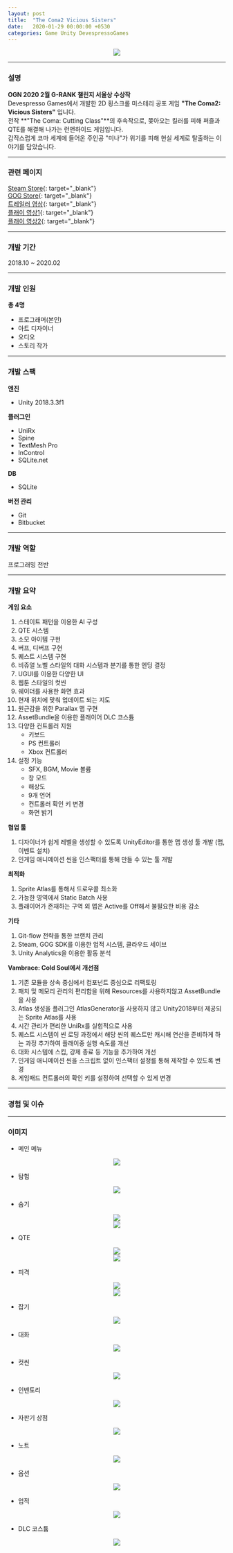 ```yaml
---
layout: post
title:  "The Coma2 Vicious Sisters"
date:   2020-01-29 00:00:00 +0530
categories: Game Unity DevespressoGames
---
```

  

<center><a href="https://ironkim.github.io/assets/image/project/thecoma2/logo.png" target="_blank"><img class="post-img" src="https://ironkim.github.io/assets/image/project/thecoma2/logo.png"></a></center>
  

---
### 설명
**OGN 2020 2월 G-RANK 챌린지 서울상 수상작**  
Devespresso Games에서 개발한 2D 횡스크롤 미스테리 공포 게임 **"The Coma2: Vicious Sisters"** 입니다.  
전작 **"The Coma: Cutting Class"**의 후속작으로, 쫒아오는 킬러를 피해 퍼즐과 QTE를 해결해 나가는 런앤하이드 게임입니다.  
갑작스럽게 코마 세계에 들어온 주인공 "미나"가 위기를 피해 현실 세계로 탈출하는 이야기를 담았습니다.

---
### 관련 페이지
[Steam Store][url-steam]{: target="_blank"}  
[GOG Store][url-gog]{: target="_blank"}  
[트레일러 영상][url-trailer]{: target="_blank"}  
[플래이 영상1][url-play-0]{: target="_blank"}  
[플래이 영상2][url-play-1]{: target="_blank"}  

---
### 개발 기간
2018.10 ~ 2020.02

---
### 개발 인원
**총 4명**  
* 프로그래머(본인)
* 아트 디자이너
* 오디오
* 스토리 작가

---
### 개발 스팩
**엔진**  
* Unity 2018.3.3f1

**플러그인**  
* UniRx
* Spine
* TextMesh Pro
* InControl
* SQLite.net

**DB**
* SQLite  

**버전 관리**  
* Git
* Bitbucket

---
### 개발 역할
프로그래밍 전반

---
### 개발 요약
**게임 요소**
1. 스테이트 패턴을 이용한 AI 구성
2. QTE 시스템
3. 소모 아이템 구현
4. 버프, 디버프 구현
5. 퀘스트 시스템 구현
6. 비쥬얼 노벨 스타일의 대화 시스템과 분기를 통한 엔딩 결정
7. UGUI를 이용한 다양한 UI
8. 웹툰 스타일의 컷씬
9. 쉐이더를 사용한 화면 효과
10. 현재 위치에 맞춰 업데이트 되는 지도
11. 원근감을 위한 Parallax 맵 구현
12. AssetBundle을 이용한 플래이어 DLC 코스튬
13. 다양한 컨트롤러 지원
    * 키보드
    * PS 컨트롤러
    * Xbox 컨트롤러
14. 설정 기능
    * SFX, BGM, Movie 볼륨
    * 창 모드
    * 해상도
    * 9개 언어
    * 컨트롤러 확인 키 변경
    * 화면 밝기

**협업 툴** 
1. 디자이너가 쉽게 레벨을 생성할 수 있도록 UnityEditor를 통한 맵 생성 툴 개발 (맵, 이벤트 설치)
2. 인게임 애니메이션 씬을 인스팩터를 통해 만들 수 있는 툴 개발

**최적화**
1. Sprite Atlas를 통해서 드로우콜 최소화
2. 가능한 영역에서 Static Batch 사용
3. 플래이어가 존재하는 구역 외 맵은 Active를 Off해서 불필요한 비용 감소

**기타**
1. Git-flow 전략을 통한 브랜치 관리
2. Steam, GOG SDK를 이용한 업적 시스템, 클라우드 세이브
3. Unity Analytics을 이용한 활동 분석

**Vambrace: Cold Soul에서 개선점**
1. 기존 모듈을 상속 중심에서 컴포넌트 중심으로 리팩토링
2. 패치 및 메모리 관리의 편리함을 위해 Resources를 사용하지않고 AssetBundle을 사용
3. Atlas 생성을 플러그인 AtlasGenerator을 사용하지 않고 Unity2018부터 제공되는 Sprite Atlas를 사용
4. 시간 관리가 편리한 UniRx를 실험적으로 사용
5. 퀘스트 시스템이 씬 로딩 과정에서 해당 씬의 퀘스트만 캐시해 연산을 준비하게 하는 과정 추가하여 플래이중 실행 속도를 개선
6. 대화 시스템에 스킵, 강제 종료 등 기능을 추가하여 개선
7. 인게임 애니메이션 씬을 스크립트 없이 인스팩터 설정를 통해 제작할 수 있도록 변경
8. 게임패드 컨트롤러의 확인 키를 설정하여 선택할 수 있게 변경 

---
### 경험 및 이슈



---
### 이미지
* 메인 메뉴
<center><a href="https://ironkim.github.io/assets/image/project/thecoma2/mainmenu.png" target="_blank"><img class="post-img" src="https://ironkim.github.io/assets/image/project/thecoma2/mainmenu.png"></a></center>

* 탐험
<center><a href="https://ironkim.github.io/assets/image/project/thecoma2/play0.png" target="_blank"><img class="post-img" src="https://ironkim.github.io/assets/image/project/thecoma2/play0.png"></a></center>

* 숨기
<center><a href="https://ironkim.github.io/assets/image/project/thecoma2/play1.png" target="_blank"><img class="post-img" src="https://ironkim.github.io/assets/image/project/thecoma2/play1.png"></a></center>
<center><a href="https://ironkim.github.io/assets/image/project/thecoma2/play2.png" target="_blank"><img class="post-img" src="https://ironkim.github.io/assets/image/project/thecoma2/play2.png"></a></center>

* QTE
<center><a href="https://ironkim.github.io/assets/image/project/thecoma2/qte.png" target="_blank"><img class="post-img" src="https://ironkim.github.io/assets/image/project/thecoma2/qte.png"></a></center>
<center><a href="https://ironkim.github.io/assets/image/project/thecoma2/craft.png" target="_blank"><img class="post-img" src="https://ironkim.github.io/assets/image/project/thecoma2/craft.png"></a></center>

* 피격
<center><a href="https://ironkim.github.io/assets/image/project/thecoma2/attack0.png" target="_blank"><img class="post-img" src="https://ironkim.github.io/assets/image/project/thecoma2/attack0.png"></a></center>
<center><a href="https://ironkim.github.io/assets/image/project/thecoma2/attack1.png" target="_blank"><img class="post-img" src="https://ironkim.github.io/assets/image/project/thecoma2/attack1.png"></a></center>

* 잡기
<center><a href="https://ironkim.github.io/assets/image/project/thecoma2/catch.png" target="_blank"><img class="post-img" src="https://ironkim.github.io/assets/image/project/thecoma2/catch.png"></a></center>

* 대화
<center><a href="https://ironkim.github.io/assets/image/project/thecoma2/dialogue.png" target="_blank"><img class="post-img" src="https://ironkim.github.io/assets/image/project/thecoma2/dialogue.png"></a></center>

* 컷씬
<center><a href="https://ironkim.github.io/assets/image/project/thecoma2/cutscene.png" target="_blank"><img class="post-img" src="https://ironkim.github.io/assets/image/project/thecoma2/cutscene.png"></a></center>

* 인벤토리
<center><a href="https://ironkim.github.io/assets/image/project/thecoma2/inventory.png" target="_blank"><img class="post-img" src="https://ironkim.github.io/assets/image/project/thecoma2/inventory.png"></a></center>

* 자판기 상점
<center><a href="https://ironkim.github.io/assets/image/project/thecoma2/vending.png" target="_blank"><img class="post-img" src="https://ironkim.github.io/assets/image/project/thecoma2/vending.png"></a></center>

* 노트
<center><a href="https://ironkim.github.io/assets/image/project/thecoma2/note.png" target="_blank"><img class="post-img" src="https://ironkim.github.io/assets/image/project/thecoma2/note.png"></a></center>

* 옵션
<center><a href="https://ironkim.github.io/assets/image/project/thecoma2/option.png" target="_blank"><img class="post-img" src="https://ironkim.github.io/assets/image/project/thecoma2/option.png"></a></center>

* 업적
<center><a href="https://ironkim.github.io/assets/image/project/thecoma2/achievement.png" target="_blank"><img class="post-img" src="https://ironkim.github.io/assets/image/project/thecoma2/achievement.png"></a></center>

* DLC 코스튬
<center><a href="https://ironkim.github.io/assets/image/project/thecoma2/dlc.png" target="_blank"><img class="post-img" src="https://ironkim.github.io/assets/image/project/thecoma2/dlc.png"></a></center>

[url-steam]: https://store.steampowered.com/app/1045720/The_Coma_2_Vicious_Sisters
[url-gog]: https://www.gog.com/game/the_coma_2_vicious_sisters
[url-trailer]: https://youtu.be/FxuzlLULr18
[url-play-0]: https://youtu.be/F9pJZmC9nik
[url-play-1]: https://youtu.be/NQ-7fCQG1QM

